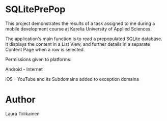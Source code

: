 # SQLitePrePop

This project demonstrates the results of a task assigned to me during a mobile development course at Karelia University of Applied Sciences.

The application's main function is to read a prepopulated SQLite database. It displays the content in a List View, and further details in a separate Content Page when a row is selected.

Permissions given to platforms:

Android - Internet

iOS - YouTube and its Subdomains added to exception domains

# Author
Laura Tiilikainen
